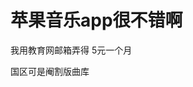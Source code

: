 # 苹果音乐app很不错啊


我用教育网邮箱弄得 5元一个月<img id="aimg_g63i6" onclick="zoom(this, this.src, 0, 0, 0)" class="zoom" src="https://cdn.jsdelivr.net/gh/hishis/forum-master/public/images/patch.gif" onmouseover="img_onmouseoverfunc(this)" onload="thumbImg(this)" border="0" alt="" />

国区可是阉割版曲库
